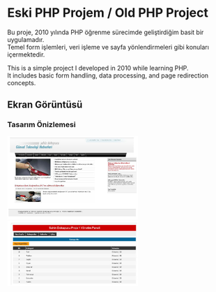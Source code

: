 # Eski PHP Projem / Old PHP Project

Bu proje, 2010 yılında PHP öğrenme sürecimde geliştirdiğim basit bir uygulamadır.  
Temel form işlemleri, veri işleme ve sayfa yönlendirmeleri gibi konuları içermektedir.

This is a simple project I developed in 2010 while learning PHP.  
It includes basic form handling, data processing, and page redirection concepts.

## Ekran Görüntüsü
<h3>Tasarım Önizlemesi</h3>
<img src="psd/prj1.png" alt="PSD Önizleme" width="300">
<img src="psd/pj2.png" alt="PSD Önizleme" width="300">


